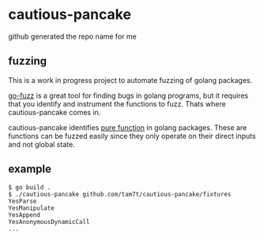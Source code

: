 # cautious-pancake
github generated the repo name for me

## fuzzing
This is a work in progress project to automate fuzzing of golang packages.

[go-fuzz](https://github.com/dvyukov/go-fuzz) is a great tool for finding bugs in golang programs, but it
requires that you identify and instrument the functions to fuzz. Thats where cautious-pancake comes in.

cautious-pancake identifies [pure function](https://en.wikipedia.org/wiki/Pure_function) in golang packages.
These are functions can be fuzzed easily since they only operate on their direct inputs and not global
state.


## example
```
$ go build .
$ ./cautious-pancake github.com/tam7t/cautious-pancake/fixtures
YesParse
YesManipulate
YesAppend
YesAnonymousDynamicCall
...
```
